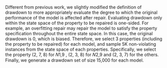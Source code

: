 Different from previous work, we slightly modified the definition of drawdown to more appropriately evaluate the degree to which the original performance of the model is affected after repair.
Evaluating drawdown only within the state space of the property to be repaired is one-sided. For example, an overfitting repair may repair the model to satisfy the property specification throughout the
entire state space. In this case, the original drawdown is 0, which is biased. Therefore, we select 3 properties (including the property to be repaired) for each model, and sample 5K non-violating instances
from the state space of each properties. Specifically, we select the property (2, 7, 8) for 𝑁1,9 , (2, 3, 8) for 𝑁2,9 and (2, 3, 7) for the others.
Finally, we generate a drawdown set of size 15,000 for each model. 
